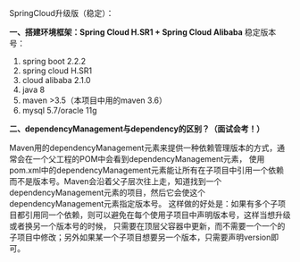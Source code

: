 SpringCloud升级版（稳定）：

**一、搭建环境框架：Spring Cloud H.SR1 + Spring Cloud Alibaba** 
稳定版本号：
1. spring boot 2.2.2
2. spring cloud H.SR1
3. cloud alibaba 2.1.0
4. java 8
5. maven >3.5（本项目中用的maven 3.6）
6. mysql 5.7/oracle 11g

**二、dependencyManagement与dependency的区别？（面试会考！）**

Maven用的dependencyManagement元素来提供一种依赖管理版本的方式，通常会在一个父工程的POM中会看到dependencyManagement元素，
使用pom.xml中的dependencyManagement元素能让所有在子项目中引用一个依赖而不是版本号。Maven会沿着父子层次往上走，知道找到一个
dependencyManagement元素的项目，然后它会使这个dependencyManagement元素指定版本号。
这样做的好处是：如果有多个子项目都引用同一个依赖，则可以避免在每个使用子项目中声明版本号，这样当想升级或者换另一个版本号的时候，
只需要在顶层父容器中更新，而不需要一个一个的子项目中修改；另外如果某一个子项目想要另一个版本，只需要声明version即可。




